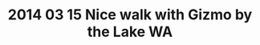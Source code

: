 ---
layout: blog
title: 2014 03 15 Nice walk with Gizmo by the Lake WA
category: blog
lat: 47.60583
lng: -122.28267
altitude: -0.48
image: https://s3-us-west-2.amazonaws.com/worldcup14/2014-03-15 10:11:22 PDT.jpg
observation: 20140315101122PDT
---